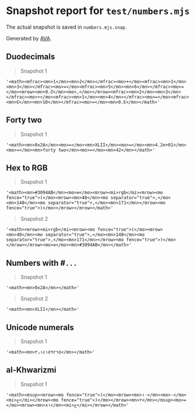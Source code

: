 # Snapshot report for `test/numbers.mjs`

The actual snapshot is saved in `numbers.mjs.snap`.

Generated by [AVA](https://avajs.dev).

## Duodecimals

> Snapshot 1

    '<math><mfrac><mn>1</mn><mn>2</mn></mfrac><mo>+</mo><mfrac><mn>1</mn><mn>3</mn></mfrac><mo>=</mo><mfrac><mn>5</mn><mn>6</mn></mfrac><mo>=</mo><mrow><mn>0.↊</mn><mo>,</mo></mrow><mfrac><mn>2</mn><mn>3</mn></mfrac><mo>+</mo><mfrac><mn>1</mn><mn>4</mn></mfrac><mo>=</mo><mfrac><mn>↋</mn><mn>10</mn></mfrac><mo>=</mo><mn>0.↋</mn></math>'

## Forty two

> Snapshot 1

    '<math><mn>0x2A</mn><mo>=</mo><mn>XLII</mn><mo>=</mo><mn>4.2e+01</mn><mo>=</mo><mn>forty two</mn><mo>=</mo><mn>42</mn></math>'

## Hex to RGB

> Snapshot 1

    '<math><mn>#3094AB</mn><mo>≡</mo><mrow><mi>rgb</mi><mrow><mo fence="true">(</mo><mrow><mn>48</mn><mo separator="true">,</mo><mn>148</mn><mo separator="true">,</mo><mn>171</mn></mrow><mo fence="true">)</mo></mrow></mrow></math>'

> Snapshot 2

    '<math><mrow><mi>rgb</mi><mrow><mo fence="true">(</mo><mrow><mn>48</mn><mo separator="true">,</mo><mn>148</mn><mo separator="true">,</mo><mn>171</mn></mrow><mo fence="true">)</mo></mrow></mrow><mo>≡</mo><mn>#3094AB</mn></math>'

## Numbers with #`...`

> Snapshot 1

    '<math><mn>0x2A</mn></math>'

> Snapshot 2

    '<math><mn>XLII</mn></math>'

## Unicode numerals

> Snapshot 1

    '<math><mn>٣٫١٤١٥٩٢٦٥</mn></math>'

## al-Khwarizmi

> Snapshot 1

    '<math><msup><mrow><mo fence="true">(</mo><mrow><mn>١٠</mn><mo>-</mo><mi>ح</mi></mrow><mo fence="true">)</mo></mrow><mn>٢</mn></msup><mo>=</mo><mrow><mn>٨١</mn><mi>ح</mi></mrow></math>'
